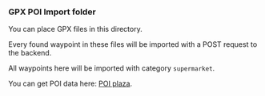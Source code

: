 ### GPX POI Import folder

You can place GPX files in this directory.

Every found waypoint in these files will be imported with a POST request to the backend.

All waypoints here will be imported with category `supermarket`.

You can get POI data here: [POI plaza](http://poiplaza.com/).